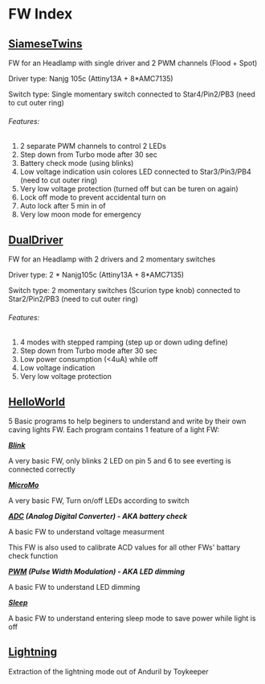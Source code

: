 # FW Index
## [SiameseTwins](https://github.com/YuvalSob/CavingHeadlampsFW/tree/main/SiameseTwins)

FW for an Headlamp with single driver and 2 PWM channels (Flood + Spot) 

Driver type: Nanjg 105c (Attiny13A + 8*AMC7135)

Switch type: Single momentary switch connected to Star4/Pin2/PB3 (need to cut outer ring)

###### Features: ######
1. 2 separate PWM channels to control 2 LEDs
2. Step down from Turbo mode after 30 sec 
3. Battery check mode (using blinks)
4. Low voltage indication usin colores LED connected to Star3/Pin3/PB4 (need to cut outer ring)
5. Very low voltage protection (turned off but can be turen on again)
6. Lock off mode to prevent accidental turn on
7. Auto lock after 5 min in of
8. Very low moon mode for emergency 


## [DualDriver](https://github.com/YuvalSob/CavingHeadlampsFW/tree/main/DualDriver)

FW for an Headlamp with 2 drivers and 2 momentary switches 

Driver type: 2 * Nanjg105c (Attiny13A + 8*AMC7135)

Switch type: 2 momentary switches (Scurion type knob) connected to Star2/Pin2/PB3 (need to cut outer ring)

###### Features: ######
1. 4 modes with stepped ramping (step up or down uding define)
2. Step down from Turbo mode after 30 sec 
3. Low power consumption (<4uA) while off
4. Low voltage indication 
5. Very low voltage protection

## [HelloWorld](https://github.com/YuvalSob/CavingHeadlampsFW/tree/main/HelloWorld)
5 Basic programs to help beginers to understand and write by their own caving lights FW.
Each program contains 1 feature of a light FW:
 
***[Blink](https://github.com/YuvalSob/CavingHeadlampsFW/blob/main/HelloWorld/Blink.ino)***

A very basic FW, only blinks 2 LED on pin 5 and 6 to see everting is connected correctly

***[MicroMo](https://github.com/YuvalSob/CavingHeadlampsFW/blob/main/HelloWorld/MicroMo.ino)***

A very basic FW, Turn on/off LEDs according to switch

***[ADC](https://github.com/YuvalSob/CavingHeadlampsFW/blob/main/HelloWorld/ADC.ino)
(Analog Digital Converter) - AKA battery check***

A basic FW to understand voltage measurment

This FW is also used to calibrate ACD values for all other FWs' battary check function

***[PWM](https://github.com/YuvalSob/CavingHeadlampsFW/blob/main/HelloWorld/PWM.ino)
(Pulse Width Modulation) - AKA LED dimming***

A basic FW to understand LED dimming

***[Sleep](https://github.com/YuvalSob/CavingHeadlampsFW/blob/main/HelloWorld/Sleep.ino)***

A basic FW to understand entering sleep mode to save power while light is off

## [Lightning](https://github.com/YuvalSob/CavingHeadlampsFW/tree/main/Lightning)
Extraction of the lightning mode out of Anduril by Toykeeper
